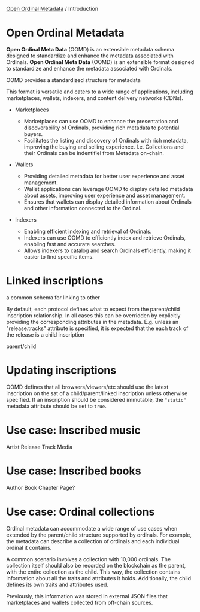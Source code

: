 [Open Ordinal Metadata](../README.md) / Introduction

# Open Ordinal Metadata
**Open Ordinal Meta Data** (OOMD) is an extensible metadata schema designed to standardize and enhance the metadata associated with Ordinals. 
**Open Ordinal Meta Data** (OOMD) is an extensible format designed to standardize and enhance the metadata associated with Ordinals. 

OOMD provides a standardized structure for metadata

This format is versatile and caters to a wide range of applications, including marketplaces, wallets, indexers, and content delivery networks (CDNs).

- Marketplaces
    - Marketplaces can use OOMD to enhance the presentation and discoverability of Ordinals, providing rich metadata to potential buyers.
    - Facilitates the listing and discovery of Ordinals with rich metadata, improving the buying and selling experience. I.e. Collections and their Ordinals can be indentifiel from Metadata on-chain.

- Wallets
    - Providing detailed metadata for better user experience and asset management.
    - Wallet applications can leverage OOMD to display detailed metadata about assets, improving user experience and asset management.
    - Ensures that wallets can display detailed information about Ordinals and other information connected to the Ordinal.

- Indexers
    - Enabling efficient indexing and retrieval of Ordinals.
    - Indexers can use OOMD to efficiently index and retrieve Ordinals, enabling fast and accurate searches.
    - Allows indexers to catalog and search Ordinals efficiently, making it easier to find specific items.

# Linked inscriptions

a common schema for linking to other 

By default, each protocol defines what to expect from the parent/child inscription relationship.
In all cases this can be overridden by explicitly providing the corresponding attributes in the metadata.
E.g. unless an "release.tracks" attribute is specified, it is expected that the each track of the release is a child inscription

parent/child

# Updating inscriptions

OOMD defines that all browsers/viewers/etc should use the latest inscription on the sat of a child/parent/linked inscription unless otherwise specified. If an inscription should be considered immutable, the `"static"` metadata attribute should be set to `true`.

# Use case: Inscribed music

Artist
Release
Track
Media

# Use case: Inscribed books

Author
Book
Chapter
Page?

# Use case: Ordinal collections

Ordinal metadata can accommodate a wide range of use cases when extended by the parent/child structure supported by ordinals. For example, the metadata can describe a collection of ordinals and each individual ordinal it contains.

A common scenario involves a collection with 10,000 ordinals. The collection itself should also be recorded on the blockchain as the parent, with the entire collection as the child. This way, the collection contains information about all the traits and attributes it holds. Additionally, the child defines its own traits and attributes used.

Previously, this information was stored in external JSON files that marketplaces and wallets collected from off-chain sources.
